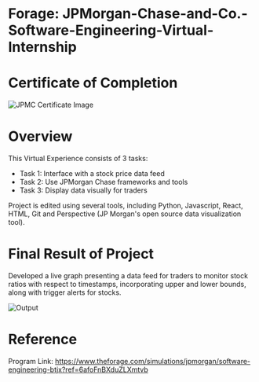 # Forage: JPMorgan-Chase-and-Co.-Software-Engineering-Virtual-Internship

# Certificate of Completion

![JPMC Certificate Image](https://github.com/Mahi4052/JP-Morgan-Virtual-Experinece/assets/95848665/c25d9f56-132d-4f46-9348-6a2fa6bb5c09)

# Overview
This Virtual Experience consists of 3 tasks:
* Task 1: Interface with a stock price data feed
* Task 2: Use JPMorgan Chase frameworks and tools
* Task 3: Display data visually for traders

Project is edited using several tools, including Python, Javascript, React, HTML, Git and Perspective (JP Morgan's open source data visualization tool).

# Final Result of Project
Developed a live graph presenting a data feed for traders to monitor stock ratios with respect to timestamps, incorporating upper and lower bounds, along with trigger alerts for stocks. 


![Output](https://github.com/Mahi4052/JP-Morgan-Virtual-Experinece/assets/95848665/902065f9-3e7b-4bbb-a3e7-945a72ecead5)

# Reference

Program Link:
https://www.theforage.com/simulations/jpmorgan/software-engineering-btjx?ref=6afoFnBXduZLXmtvb

